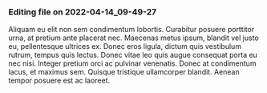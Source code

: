 

### Editing file on 2022-04-14_09-49-27

Aliquam eu elit non sem condimentum lobortis. Curabitur posuere porttitor urna, at pretium ante placerat nec. Maecenas metus ipsum, blandit vel justo eu, pellentesque ultrices ex. Donec eros ligula, dictum quis vestibulum rutrum, tempus quis lectus. Donec vitae leo quis augue consequat porta eu nec nisi. Integer pretium orci ac pulvinar venenatis. Donec at condimentum lacus, et maximus sem. Quisque tristique ullamcorper blandit. Aenean tempor posuere est ac laoreet.



